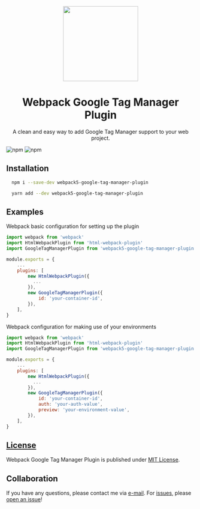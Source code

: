 <div align="center">
  <a href="https://github.com/webpack/webpack">
    <img width="200" height="200"
      src="https://webpack.js.org/assets/icon-square-big.svg">
  </a>
  <h1>Webpack Google Tag Manager Plugin</h1>
  <p>A clean and easy way to add Google Tag Manager support to your web project.</p>
</div>

![npm](https://img.shields.io/npm/v/webpack5-google-tag-manager-plugin)
![npm](https://img.shields.io/npm/dw/webpack5-google-tag-manager-plugin)

## Installation

```bash
  npm i --save-dev webpack5-google-tag-manager-plugin
```

```bash
  yarn add --dev webpack5-google-tag-manager-plugin
```

## Examples
Webpack basic configuration for setting up the plugin
```Javascript
import webpack from 'webpack'
import HtmlWebpackPlugin from 'html-webpack-plugin'
import GoogleTagManagerPlugin from 'webpack5-google-tag-manager-plugin'

module.exports = {
    ...
    plugins: [
        new HtmlWebpackPlugin({
          ...
        }),
        new GoogleTagManagerPlugin({
            id: 'your-container-id',
        }),
    ],
}

```

Webpack configuration for making use of your environments
```Javascript
import webpack from 'webpack'
import HtmlWebpackPlugin from 'html-webpack-plugin'
import GoogleTagManagerPlugin from 'webpack5-google-tag-manager-plugin'

module.exports = {
    ...
    plugins: [
        new HtmlWebpackPlugin({
          ...
        }),
        new GoogleTagManagerPlugin({
            id: 'your-container-id',
            auth: 'your-auth-value',
            preview: 'your-environment-value',
        }),
    ],
}

```

## [License](https://github.com/timjorjev/webpack-google-tag-manager-plugin/blob/master/LICENSE)

Webpack Google Tag Manager Plugin is published under [MIT License](https://github.com/timjorjev/webpack-google-tag-manager-plugin/blob/master/LICENSE).

## Collaboration

If you have any questions, please contact me via [e-mail](mailto:dev@timjorjev.com). For [issues](https://github.com/timjorjev/webpack-google-tag-manager-plugin/issues), please [open an issue](https://github.com/timjorjev/webpack-google-tag-manager-plugin/issues/new)!
